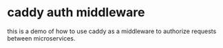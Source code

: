 # caddy auth middleware

this is a demo of how to use caddy as a middleware to authorize requests between microservices.